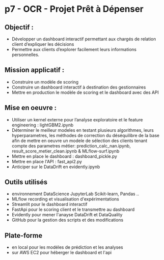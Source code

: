 # p7 - OCR - Projet Prêt à Dépenser

## Objectif : 
- Développer un dashboard interactif permettant aux chargés de relation client d’expliquer les décisions
- Permettre aux clients d’explorer facilement leurs informations personnelles.

## Mission applicatif : 
- Construire un modèle de scoring
- Construire un dashboard interactif à destination des gestionnaires 
- Mettre en production le modèle de scoring et le dashboard avec des API

## Mise en oeuvre  : 
- Utiliser un kernel externe pour l’analyse exploratoire et le feature engineering : lightGBM2.ipynb
- Déterminer le meilleur modeles en testant plusieurs algorithmes, leurs hyperparametres, les méthodes de correction du déséquilibre de la base afin de mettre en oeuvre un modele de sélection des clients tenant compte des parametres métier: prediction_calc_nan.ipynb, result_score_metier_clean.ipynb & MLflow-surf.ipynb
- Mettre en place le dashboard : dashboard_pickle.py
- Mettre en place l'API : fast_api2.py
- Anticiper sur le DataDrift en evidently.ipynb

## Outils utilisés
- environnement DataScience JupyterLab Scikit-learn, Pandas ..
- MLflow recording et visualisation d'expérimentations
- Streamlit pour le dashboard interactif 
- FastApi pour le scoring client et le transmettre au dashboard
- Evidently  pour mener l'anayse DataDrift et DataQuality
- GitHub pour la gestion des scripts et des modifications

## Plate-forme
- en local pour les modéles de prédiction et les analyses 
- sur AWS EC2 pour héberger le dashboard et l'api

 
